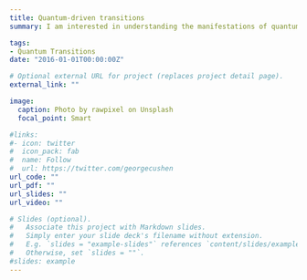 ```yaml
---
title: Quantum-driven transitions
summary: I am interested in understanding the manifestations of quantum interactions as transitions in physical observables in experiment. This includes quantum phase transitions and polaron transitions. The former involves the cooperative behavior of a large collection of particles driven by quantum correlations. The latter refers to situations in which a polaronic quasiparticle exhibits a transition if two energy levels cross, or, more interestingly, if the ground state changes character abruptly at the transition point. Besides their importance to foundational theory, these transitions often serve as an attractor to other emergent behavior. For example, superconductivity emergent near a ferroelectric-paraelectric transition in STO represents one class of such problems. 

tags:
- Quantum Transitions
date: "2016-01-01T00:00:00Z"

# Optional external URL for project (replaces project detail page).
external_link: ""

image:
  caption: Photo by rawpixel on Unsplash
  focal_point: Smart

#links:
#- icon: twitter
#  icon_pack: fab
#  name: Follow
#  url: https://twitter.com/georgecushen
url_code: ""
url_pdf: ""
url_slides: ""
url_video: ""

# Slides (optional).
#   Associate this project with Markdown slides.
#   Simply enter your slide deck's filename without extension.
#   E.g. `slides = "example-slides"` references `content/slides/example-slides.md`.
#   Otherwise, set `slides = ""`.
#slides: example
---
```

